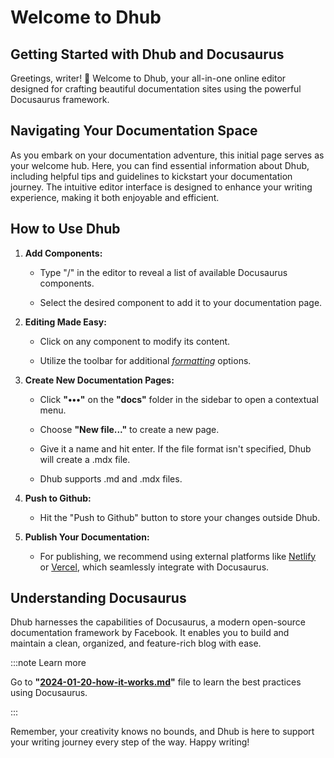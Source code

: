 # Welcome to Dhub

## Getting Started with Dhub and Docusaurus

Greetings, writer! 🚀 Welcome to Dhub, your all-in-one online editor designed for crafting beautiful documentation sites using the powerful Docusaurus framework.

## Navigating Your Documentation Space

As you embark on your documentation adventure, this initial page serves as your welcome hub. Here, you can find essential information about Dhub, including helpful tips and guidelines to kickstart your documentation journey. The intuitive editor interface is designed to enhance your writing experience, making it both enjoyable and efficient.

## How to Use Dhub

1. **Add Components:**

   - Type "/" in the editor to reveal a list of available Docusaurus components.

   - Select the desired component to add it to your documentation page.

2. **Editing Made Easy:**

   - Click on any component to modify its content.

   - Utilize the toolbar for additional [*formatting*](#) options.

3. **Create New Documentation Pages:**

   - Click **"•••"** on the **"docs"** folder in the sidebar to open a contextual menu.

   - Choose **"New file..."** to create a new page.

   - Give it a name and hit enter. If the file format isn't specified, Dhub will create a .mdx file.

   - Dhub supports .md and .mdx files.

4. **Push to Github:**

   - Hit the "Push to Github" button to store your changes outside Dhub.

5. **Publish Your Documentation:**

   - For publishing, we recommend using external platforms like [Netlify](https://www.netlify.com/) or [Vercel](https://vercel.com/), which seamlessly integrate with Docusaurus.

## Understanding Docusaurus

Dhub harnesses the capabilities of Docusaurus, a modern open-source documentation framework by Facebook. It enables you to build and maintain a clean, organized, and feature-rich blog with ease.

:::note Learn more

Go to **"[2024-01-20-how-it-works.md](2024-01-20-how-it-works/index.md)"** file to learn the best practices using Docusaurus.

:::

Remember, your creativity knows no bounds, and Dhub is here to support your writing journey every step of the way. Happy writing!
